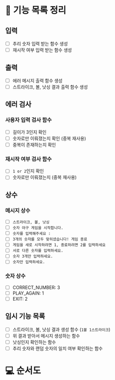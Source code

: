# 🚀 기능 목록 정리

## 입력

- [ ] 추리 숫자 입력 받는 함수 생성
- [ ] 재시작 여부 입력 받는 함수 생성

## 출력

- [ ] 에러 메시지 출력 함수 생성
- [ ] 스트라이크, 볼, 낫싱 결과 출력 함수 생성

## 에러 검사

### 사용자 입력 검사 함수

- [ ] 길이가 3인지 확인
- [ ] 숫자로만 이뤄졌는지 확인 (중복 재사용)
- [ ] 중복이 존재하는지 확인

### 재시작 여부 검사 함수

- [ ] `1 or 2`인지 확인
- [ ] 숫자로만 이뤄졌는지 (중복 재사용)

## 상수

### 메시지 상수

- [ ] `스트라이크, 볼, 낫싱`
- [ ] `숫자 야구 게임을 시작합니다.`
- [ ] `숫자를 입력해주세요 :`
- [ ] `3개의 숫자를 모두 맞히셨습니다! 게임 종료`
- [ ] `게임을 새로 시작하려면 1, 종료하려면 2를 입력하세요`
- [ ] `서로 다른 숫자를 입력하세요.`
- [ ] `숫자 3개만 입력하세요.`
- [ ] `숫자만 입력하세요.`

### 숫자 상수

- [ ] CORRECT_NUMBER: 3
- [ ] PLAY_AGAIN: 1
- [ ] EXIT: 2

## 임시 기능 목록

- [ ] 스트라이크, 볼, 낫싱 결과 생성 함수 (`1볼 1스트라이크`)
- [ ] 위 결과 받아서 메시지 생성하는 함수
- [ ] 낫싱인지 확인하는 함수
- [ ] 추리 숫자와 랜덤 숫자의 일치 여부 확인하는 함수

# 💻 순서도
